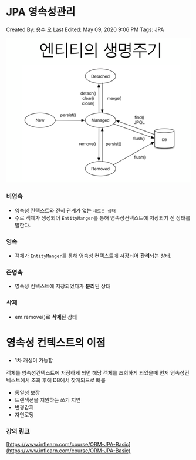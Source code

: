 # JPA 영속성관리

Created By: 용수 오
Last Edited: May 09, 2020 9:06 PM
Tags: JPA

![JPA%207a93d37fb9814ad7a5995a4ee4ce0877.png](JPA%207a93d37fb9814ad7a5995a4ee4ce0877.png)

### 비영속

- 영속성 컨텍스트와 전혀 관계가 없는 `새로운 상태`
- 주로 객체가 생성되어 `EntityManger`를 통해 영속성컨텍스트에 저장되기 전 상태를 말한다.

### 영속

- 객체가 `EntityManger`를 통해 영속성 컨텍스트에 저장되어 **관리**되는 상태.

### 준영속

- 영속성 컨텍스트에 저장되었다가 **분리**된 상태

### 삭제

- em.remove()로 **삭제**된 상태

# 영속성 컨텍스트의 이점

- 1차 캐싱이 가능함

객체를 영속성컨텍스트에 저장하게 되면 해당 객체를 조회하게 되었을때 먼저 영속성컨텍스트에서 조회 후에 DB에서 찾게되므로 빠름

- 동일성 보장
- 트랜잭션을 지원하는 쓰기 지연
- 변경감지
- 자연로딩

### 강의 링크

[https://www.inflearn.com/course/ORM-JPA-Basic](https://www.inflearn.com/course/ORM-JPA-Basic)